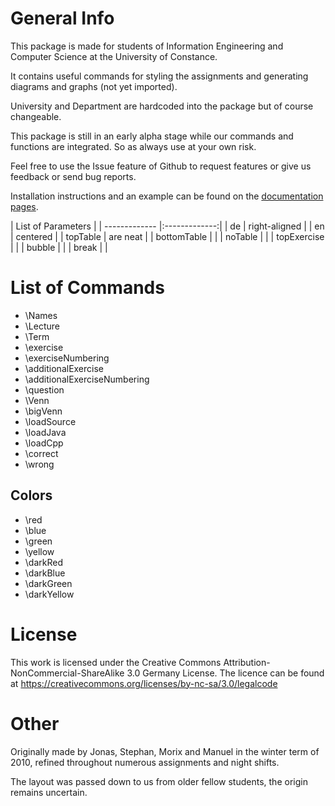 # General Info

This package is made for students of Information Engineering and Computer
Science at the University of Constance.

It contains useful commands for styling the assignments and generating
diagrams and graphs (not yet imported).

University and Department are hardcoded into the package but of course
changeable.

This package is still in an early alpha stage while our commands and functions
are integrated. So as always use at your own risk.

Feel free to use the Issue feature of Github to request features or give us
feedback or send bug reports.

Installation instructions and an example can be found on the [documentation pages](http://zinnjonas.github.com/ukon-infie/).

| List of Parameters            |
| ------------- |:-------------:|
| de            | right-aligned |
| en      	    | centered      |
| topTable      | are neat      |
| bottomTable   |               |
| noTable 	    |               |
| topExercise   |               |
| bubble	    |               |
| break	        |               |

# List of Commands

* \Names
* \Lecture
* \Term
* \exercise
* \exerciseNumbering
* \additionalExercise
* \additionalExerciseNumbering
* \question
* \Venn
* \bigVenn
* \loadSource
* \loadJava
* \loadCpp
* \correct
* \wrong

## Colors

* \red
* \blue
* \green
* \yellow
* \darkRed
* \darkBlue
* \darkGreen
* \darkYellow

# License

This work is licensed under the Creative Commons
Attribution-NonCommercial-ShareAlike 3.0 Germany License.
The licence can be found at https://creativecommons.org/licenses/by-nc-sa/3.0/legalcode

# Other

Originally made by Jonas, Stephan, Morix and Manuel in the winter term of
2010, refined throughout numerous assignments and night shifts.

The layout was passed down to us from older fellow students, the origin
remains uncertain.
